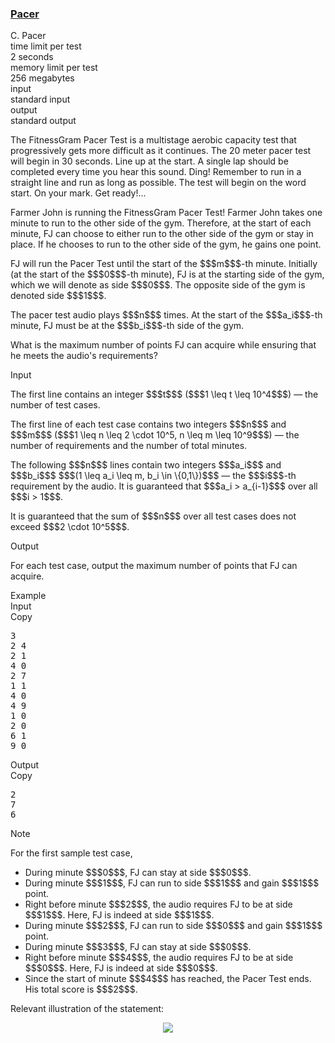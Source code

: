 <h3><a href="https://codeforces.com/contest/2148/problem/C" target="_blank" rel="noopener noreferrer">Pacer</a></h3>

<div class="header"><div class="title">C. Pacer</div><div class="time-limit"><div class="property-title">time limit per test</div>2 seconds</div><div class="memory-limit"><div class="property-title">memory limit per test</div>256 megabytes</div><div class="input-file input-standard"><div class="property-title">input</div>standard input</div><div class="output-file output-standard"><div class="property-title">output</div>standard output</div></div><div><p><span class="tex-font-size-tiny"><span class="tex-font-style-it">The FitnessGram Pacer Test is a multistage aerobic capacity test that progressively gets more difficult as it continues. The 20 meter pacer test will begin in 30 seconds. Line up at the start. A single lap should be completed every time you hear this sound. Ding! Remember to run in a straight line and run as long as possible. The test will begin on the word start. On your mark. Get ready!... </span></span></p><p>Farmer John is running the FitnessGram Pacer Test! Farmer John takes <span class="tex-font-style-bf">one minute</span> to run to the other side of the gym. Therefore, at the start of each minute, FJ can choose to either run to the other side of the gym or stay in place. If he chooses to run to the other side of the gym, he gains <span class="tex-font-style-bf">one point</span>.</p><p>FJ will run the Pacer Test until the start of the $$$m$$$-th minute. Initially (at the start of the $$$0$$$-th minute), FJ is at the starting side of the gym, which we will denote as side $$$0$$$. The opposite side of the gym is denoted side $$$1$$$.</p><p>The pacer test audio plays $$$n$$$ times. At the start of the $$$a_i$$$-th minute, FJ must be at the $$$b_i$$$-th side of the gym.</p><p>What is the maximum number of points FJ can acquire while ensuring that he meets the audio's requirements?</p></div><div class="input-specification"><div class="section-title">Input</div><p>The first line contains an integer $$$t$$$ ($$$1 \leq t \leq 10^4$$$) — the number of test cases.</p><p>The first line of each test case contains two integers $$$n$$$ and $$$m$$$ ($$$1 \leq n \leq 2 \cdot 10^5, n \leq m \leq 10^9$$$) — the number of requirements and the number of total minutes.</p><p>The following $$$n$$$ lines contain two integers $$$a_i$$$ and $$$b_i$$$ $$$(1 \leq a_i \leq m, b_i \in \{0,1\})$$$ — the $$$i$$$-th requirement by the audio. It is guaranteed that $$$a_i > a_{i-1}$$$ over all $$$i > 1$$$.</p><p>It is guaranteed that the sum of $$$n$$$ over all test cases does not exceed $$$2 \cdot 10^5$$$.</p></div><div class="output-specification"><div class="section-title">Output</div><p>For each test case, output the maximum number of points that FJ can acquire.</p></div><div class="sample-tests"><div class="section-title">Example</div><div class="sample-test"><div class="input"><div class="title">Input<div title="Copy" data-clipboard-target="#id0030126083601328113" id="id0006498676256252633" class="input-output-copier">Copy</div></div><pre id="id0030126083601328113"><div class="test-example-line test-example-line-even test-example-line-0">3</div><div class="test-example-line test-example-line-odd test-example-line-1">2 4</div><div class="test-example-line test-example-line-odd test-example-line-1">2 1</div><div class="test-example-line test-example-line-odd test-example-line-1">4 0</div><div class="test-example-line test-example-line-even test-example-line-2">2 7</div><div class="test-example-line test-example-line-even test-example-line-2">1 1</div><div class="test-example-line test-example-line-even test-example-line-2">4 0</div><div class="test-example-line test-example-line-odd test-example-line-3">4 9</div><div class="test-example-line test-example-line-odd test-example-line-3">1 0</div><div class="test-example-line test-example-line-odd test-example-line-3">2 0</div><div class="test-example-line test-example-line-odd test-example-line-3">6 1</div><div class="test-example-line test-example-line-odd test-example-line-3">9 0</div></pre></div><div class="output"><div class="title">Output<div title="Copy" data-clipboard-target="#id009172119756474284" id="id0032624192997256607" class="input-output-copier">Copy</div></div><pre id="id009172119756474284">2
7
6
</pre></div></div></div><div class="note"><div class="section-title">Note</div><p>For the first sample test case,</p><ul> <li> During minute $$$0$$$, FJ can stay at side $$$0$$$. </li><li> During minute $$$1$$$, FJ can run to side $$$1$$$ and gain $$$1$$$ point. </li><li> Right before minute $$$2$$$, the audio requires FJ to be at side $$$1$$$. Here, FJ is indeed at side $$$1$$$. </li><li> During minute $$$2$$$, FJ can run to side $$$0$$$ and gain $$$1$$$ point. </li><li> During minute $$$3$$$, FJ can stay at side $$$0$$$. </li><li> Right before minute $$$4$$$, the audio requires FJ to be at side $$$0$$$. Here, FJ is indeed at side $$$0$$$. </li><li> Since the start of minute $$$4$$$ has reached, the Pacer Test ends. His total score is $$$2$$$. </li></ul><p>Relevant illustration of the statement:</p><center> <img class="tex-graphics" src="https://espresso.codeforces.com/308623114ebb88f607bf50b390f9c2dea93705fa.png" style="max-width: 100.0%;max-height: 100.0%;">   </center></div>